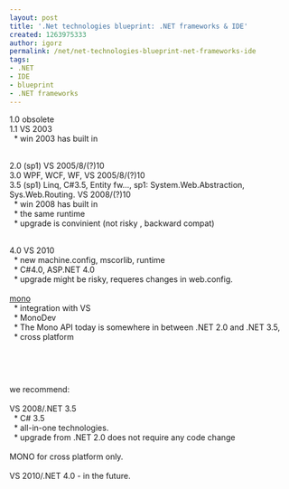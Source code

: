 ```yaml
---
layout: post
title: '.Net technologies blueprint: .NET frameworks & IDE'
created: 1263975333
author: igorz
permalink: /net/net-technologies-blueprint-net-frameworks-ide
tags:
- .NET
- IDE
- blueprint
- .NET frameworks
---
```

<p>1.0 obsolete<br />
1.1 VS 2003<br />
&nbsp; * win 2003 has built in<br />
</p>
<p><br />
2.0 (sp1) VS 2005/8/(?)10<br />
3.0 WPF, WCF, WF, VS 2005/8/(?)10<br />
3.5 (sp1) Linq, C#3.5, Entity fw..., sp1: System.Web.Abstraction, Sys.Web.Routing. VS 2008/(?)10<br />
&nbsp; * win 2008 has built in<br />
&nbsp; * the same runtime<br />
&nbsp; * upgrade is convinient (not risky , backward compat)<br />
</p>
<p><br />
4.0 VS 2010<br />
&nbsp; * new machine.config, mscorlib, runtime<br />
&nbsp; * C#4.0, ASP.NET 4.0<br />
&nbsp; * upgrade might be risky, requeres changes in web.config.<br />
<br />
<a href="http://mono-project.com/FAQ:_General">mono </a><br />
&nbsp; * integration with VS<br />
&nbsp; * MonoDev<br />
&nbsp; * The Mono API today is somewhere in between .NET 2.0 and .NET 3.5, <br />
&nbsp; * cross platform</p>
<p>&nbsp;</p>
<p>&nbsp;</p>
<p>we recommend:<br />
<br />
VS 2008/.NET 3.5 <br />
&nbsp; * C# 3.5<br />
&nbsp; * all-in-one technologies. <br />
&nbsp; * upgrade from .NET 2.0 does not require any code change<br />
<br />
MONO for cross platform only.<br />
<br />
VS 2010/.NET 4.0 - in the future.</p>
